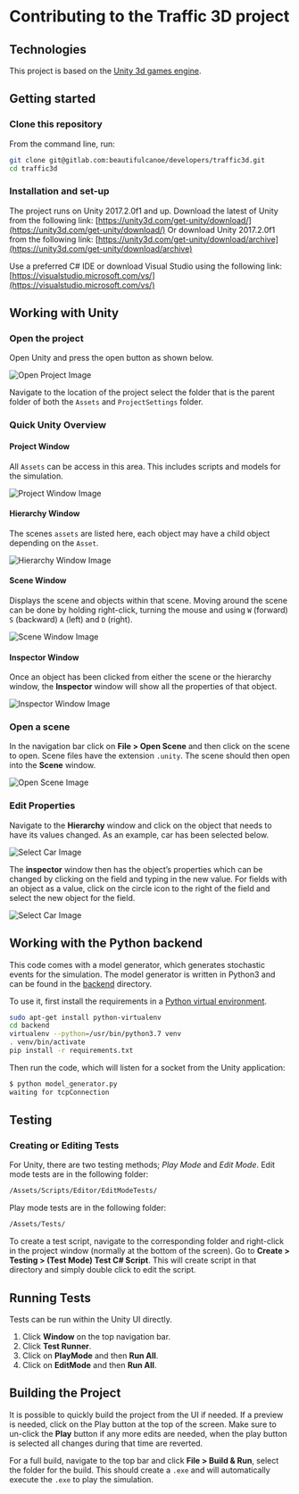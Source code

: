 # Contributing to the Traffic 3D project

## Technologies

This project is based on the [Unity 3d games engine](https://unity3d.com/unity).

## Getting started

### Clone this repository

From the command line, run:

```sh
git clone git@gitlab.com:beautifulcanoe/developers/traffic3d.git
cd traffic3d
```

### Installation and set-up

The project runs on Unity 2017.2.0f1 and up.
Download the latest of Unity from the following link: [https://unity3d.com/get-unity/download/](https://unity3d.com/get-unity/download/)
Or download Unity 2017.2.0f1 from the following link: [https://unity3d.com/get-unity/download/archive](https://unity3d.com/get-unity/download/archive)

Use a preferred C# IDE or download Visual Studio using the following link: [https://visualstudio.microsoft.com/vs/](https://visualstudio.microsoft.com/vs/)

## Working with Unity

### Open the project

Open Unity and press the open button as shown below.

![Open Project Image](./docs/OpenProject.png)

Navigate to the location of the project select the folder that is the parent folder of both the `Assets` and `ProjectSettings` folder.

### Quick Unity Overview

#### Project Window

All `Assets` can be access in this area.
This includes scripts and models for the simulation.

![Project Window Image](./docs/ProjectWindow.png)

#### Hierarchy Window

The scenes `assets` are listed here, each object may have a child object depending on the `Asset`.

![Hierarchy Window Image](./docs/HierarchyWindow.png)

#### Scene Window

Displays the scene and objects within that scene.
Moving around the scene can be done by holding right-click, turning the mouse and using `W` (forward) `S` (backward) `A` (left) and `D` (right).

![Scene Window Image](./docs/SceneWindow.png)

#### Inspector Window

Once an object has been clicked from either the scene or the hierarchy window, the **Inspector** window will show all the properties of that object.

![Inspector Window Image](./docs/InspectorWindow.png)

### Open a scene

In the navigation bar click on **File > Open Scene** and then click on the scene to open.
Scene files have the extension `.unity`.
The scene should then open into the **Scene** window.

![Open Scene Image](./docs/OpenScene.png)

### Edit Properties

Navigate to the **Hierarchy** window and click on the object that needs to have its values changed.
As an example, car has been selected below.

![Select Car Image](./docs/SelectCar.png)

The **inspector** window then has the object’s properties which can be changed by clicking on the field and typing in the new value.
For fields with an object as a value, click on the circle icon to the right of the field and select the new object for the field.

![Select Car Image](./docs/EditCar.png)

## Working with the Python backend

This code comes with a model generator, which generates stochastic events for the simulation.
The model generator is written in Python3 and can be found in the [backend](/backend) directory.

To use it, first install the requirements in a [Python virtual environment](https://docs.python-guide.org/dev/virtualenvs/).

```sh
sudo apt-get install python-virtualenv
cd backend
virtualenv --python=/usr/bin/python3.7 venv
. venv/bin/activate
pip install -r requirements.txt
```

Then run the code, which will listen for a socket from the Unity application:

```sh
$ python model_generator.py
waiting for tcpConnection
```

## Testing

### Creating or Editing Tests

For Unity, there are two testing methods; *Play Mode* and *Edit Mode*.
Edit mode tests are in the following folder:

```sh
/Assets/Scripts/Editor/EditModeTests/
```

Play mode tests are in the following folder:

```sh
/Assets/Tests/
```

To create a test script, navigate to the corresponding folder and right-click in the project window (normally at the bottom of the screen).
Go to **Create > Testing > (Test Mode) Test C# Script**.
This will create script in that directory and simply double click to edit the script.

## Running Tests

Tests can be run within the Unity UI directly.

1. Click **Window** on the top navigation bar.
1. Click **Test Runner**.
1. Click on **PlayMode** and then **Run All**.
1. Click on **EditMode** and then **Run All**.

## Building the Project

It is possible to quickly build the project from the UI if needed.
If a preview is needed, click on the Play button at the top of the screen.
Make sure to un-click the **Play** button if any more edits are needed,
when the play button is selected all changes during that time are reverted.

For a full build, navigate to the top bar and click **File > Build & Run**,
select the folder for the build.
This should create a `.exe` and will automatically execute the `.exe` to play the simulation.
